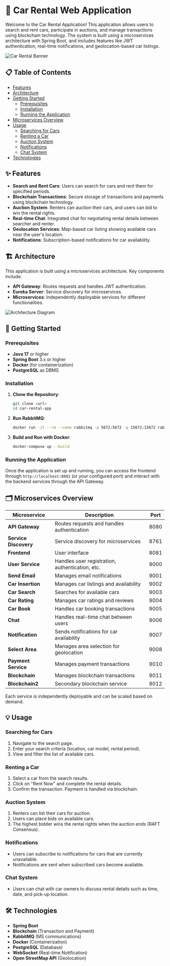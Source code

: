# 🚗 Car Rental Web Application

Welcome to the Car Rental Application! This application allows users to search and rent cars, participate in auctions, and manage transactions using blockchain technology. The system is built using a microservices architecture with Spring Boot, and includes features like JWT authentication, real-time notifications, and geolocation-based car listings.

![Car Rental Banner](path/to/your/banner/image)

## 📋 Table of Contents

- [Features](#-features)
- [Architecture](#-architecture)
- [Getting Started](#-getting-started)
  - [Prerequisites](#prerequisites)
  - [Installation](#installation)
  - [Running the Application](#running-the-application)
- [Microservices Overview](#-microservices-overview)
- [Usage](#-usage)
  - [Searching for Cars](#searching-for-cars)
  - [Renting a Car](#renting-a-car)
  - [Auction System](#auction-system)
  - [Notifications](#notifications)
  - [Chat System](#chat-system)
- [Technologies](#-technologies)


## ✨ Features

- **Search and Rent Cars**: Users can search for cars and rent them for specified periods.
- **Blockchain Transactions**: Secure storage of transactions and payments using blockchain technology.
- **Auction System**: Renters can auction their cars, and users can bid to win the rental rights.
- **Real-time Chat**: Integrated chat for negotiating rental details between searcher and renter.
- **Geolocation Services**: Map-based car listing showing available cars near the user's location.
- **Notifications**: Subscription-based notifications for car availability.

## 🏗️ Architecture

This application is built using a microservices architecture. Key components include:

- **API Gateway**: Routes requests and handles JWT authentication.
- **Eureka Server**: Service discovery for microservices.
- **Microservices**: Independently deployable services for different functionalities.

![Architecture Diagram](path/to/your/architecture/image)

## 🚀 Getting Started

### Prerequisites

- **Java 17** or higher
- **Spring Boot** 3.x or higher
- **Docker** (for containerization)
- **PostgreSQL** as DBMS

### Installation

1. **Clone the Repository**:
    ```sh
    git clone <url>
    cd car-rental-app
    ```

2. **Run RabbitMQ**:
    ```sh
    docker run -it --rm --name rabbitmq -p 5672:5672 -p 15672:15672 rabbitmq:3.12-management
    ```   

3. **Build and Run with Docker**:
    ```sh
    docker-compose up --build
    ```

### Running the Application

Once the application is set up and running, you can access the frontend through `http://localhost:8081` (or your configured port) and interact with the backend services through the API Gateway.

## 🗂️ Microservices Overview

| Microservice          | Description                                      | Port  |
|-----------------------|--------------------------------------------------|-------|
| **API Gateway**       | Routes requests and handles authentication       | 8080  |
| **Service Discovery** | Service discovery for microservices              | 8761  |
| **Frontend**          | User interface                                   | 8081  |
| **User Service**      | Handles user registration, authentication, etc.  | 9000  |
| **Send Email**        | Manages email notifications                      | 9001  |
| **Car Insertion**     | Manages car listings and availability            | 9002  |
| **Car Search**        | Searches for available cars                      | 9003  |
| **Car Rating**        | Manages car ratings and reviews                  | 9004  |
| **Car Book**          | Handles car booking transactions                 | 9005  |
| **Chat**              | Handles real-time chat between users             | 9006  |
| **Notification**      | Sends notifications for car availability         | 9007  |
| **Select Area**       | Manages area selection for geolocation           | 9008  |
| **Payment Service**   | Manages payment transactions                     | 9010  |
| **Blockchain**        | Manages blockchain transactions                  | 9011  |
| **Blockchain2**       | Secondary blockchain service                     | 9012  |


Each service is independently deployable and can be scaled based on demand.

## 💡 Usage

### Searching for Cars

1. Navigate to the search page.
2. Enter your search criteria (location, car model, rental period).
3. View and filter the list of available cars.

### Renting a Car

1. Select a car from the search results.
2. Click on "Rent Now" and complete the rental details.
3. Confirm the transaction. Payment is handled via blockchain.

### Auction System

1. Renters can list their cars for auction.
2. Users can place bids on available cars.
3. The highest bidder wins the rental rights when the auction ends (RAFT Consensus).

### Notifications

- Users can subscribe to notifications for cars that are currently unavailable.
- Notifications are sent when subscribed cars become available.

### Chat System

- Users can chat with car owners to discuss rental details such as time, date, and pick-up location.

## 🛠️ Technologies

- **Spring Boot** 
- **Blockchain** (Transaction and Payment)
- **RabbitMQ** (MS communications)
- **Docker** (Containerization)
- **PostgreSQL** (Database)
- **WebSocket** (Real-time Notification)
- **Open StreetMap API** (Geolocation)

